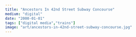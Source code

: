 ```yaml
---
title: "Ancestors In 42nd Street Subway Concourse"
medium: "digital"
date: "2000-01-01"
tags: ["digital media","trains"]
image: "art/ancestors-in-42nd-street-subway-concourse.jpg"
---
```

